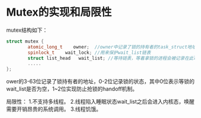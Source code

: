 # Mutex的实现和局限性

mutex结构如下：

```c++
struct mutex {
        atomic_long_t    owner;  //owner中记录了锁的持有者的task_struct地址，且低3bit记录了锁的状态
        spinlock_t    wait_lock; //用来保护wait_list链表
        struct list_head   wait_list; //等待链表，等着拿锁的进程会被记录在此list上，操作wait_list需要wait_lock的保护
        .....
};
```
ower的3-63位记录了锁持有者的地址，0-2位记录锁的状态，其中0位表示等锁的wait_list是否为空，1~2位实现防止抢锁的handoff机制。  

局限性：
    1.不支持多线程。
    2.线程陷入睡眠状态wait_list之后会进入内核态，唤醒需要开销昂贵的系统调用。
    3.线程饥饿。
